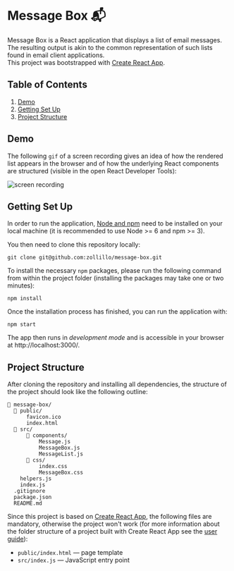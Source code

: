 # Message Box 📬

Message Box is a React application that displays a list of email messages. The resulting output is akin to the common representation of such lists found in email client applications.  
This project was bootstrapped with [Create React App](https://github.com/facebookincubator/create-react-app).


## Table of Contents

1. [Demo](#demo)  
2. [Getting Set Up](#getting-set-up)
3. [Project Structure](#project-structure)


## Demo

The following `gif` of a screen recording gives an idea of how the rendered list appears in the browser and of how the underlying React components are structured (visible in the open React Developer Tools):  

![screen recording ](https://dl.dropboxusercontent.com/u/19257460/message-box/message-unread.gif)


## Getting Set Up

In order to run the application, [Node and npm](https://docs.npmjs.com/getting-started/installing-node) need to be installed on your local machine (it is recommended to use Node >= 6 and npm >= 3).  

You then need to clone this repository locally:
```
git clone git@github.com:zollillo/message-box.git
```  

To install the necessary `npm` packages, please run the following command from within the project folder (installing the packages may take one or two minutes):
```
npm install
```  

Once the installation process has finished, you can run the application with:
```
npm start
```  

The app then runs in _development mode_ and is accessible in your browser at  http://localhost:3000/.  


## Project Structure

After cloning the repository and installing all dependencies, the structure of the project should look like the following outline:  

```
📁 message-box/
  📁 public/
      favicon.ico
      index.html
  📁 src/
      📁 components/
          Message.js
          MessageBox.js
          MessageList.js
      📁 css/
          index.css
          MessageBox.css
    helpers.js
    index.js
  .gitignore
  package.json
  README.md
```  

Since this project is based on [Create React App](https://github.com/facebookincubator/create-react-app), the following files are  mandatory, otherwise the project won't work (for more information about the  folder structure of a project built with Create React App see the [user guide](https://github.com/facebookincubator/create-react-app/blob/master/packages/react-scripts/template/README.md#folder-structure)):  
* `public/index.html` &mdash; page template
* `src/index.js` &mdash; JavaScript entry point
